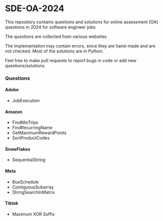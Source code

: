 # SDE-OA-2024
This repository contains questions and solutions for online assessment (OA) questions in 2024 for software engineer jobs. 

The questions are collected from various websites. 

The implementation may contain errors, since they are hand-made and are not checked. Most of the solutions are in Python. 

Feel free to make pull requests to report bugs in code or add new questions/solutions. 


### Questions
#### Adobe
- JobExecution
#### Amazon
- FindMinTrips
- FindRecurringName
- GetMaximumRewardPoints
- SortProductCodes
#### SnowFlakes
- SequentialString
#### Meta
- BusSchedule
- ContiguousSubarray
- StringSearchInMatrix
#### Tiktok
- Maximum XOR Suffix